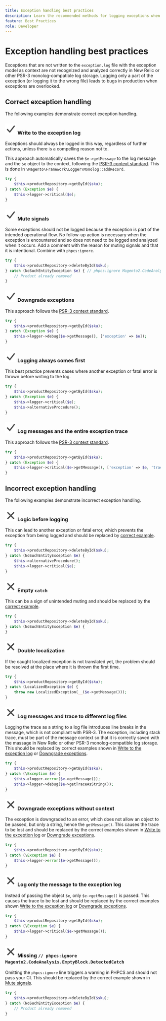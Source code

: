 ```yaml
---
title: Exception handling best practices
description: Learn the recommended methods for logging exceptions when developing Adobe Commerce projects.
feature: Best Practices
role: Developer
---
```


# Exception handling best practices

Exceptions that are not written to the `exception.log` file with the exception model as context are not recognized and analyzed correctly in New Relic or other PSR-3 monolog-compatible log storage. Logging only a part of the exception (or logging it to the wrong file) leads to bugs in production when exceptions are overlooked.

## Correct exception handling

The following examples demonstrate correct exception handling.

### ![correct](../../../assets/yes.svg) Write to the exception log

Exceptions should always be logged in this way, regardless of further actions, unless there is a compelling reason not to.

This approach automatically saves the `$e->getMessage` to the log message and the `$e` object to the context, following the [PSR-3 context standard](https://www.php-fig.org/psr/psr-3/#13-context). This is done in `\Magento\Framework\Logger\Monolog::addRecord`.

```php
try {
    $this->productRepository->getById($sku);
} catch (Exception $e) {
    $this->logger->critical($e);
}
```

### ![correct](../../../assets/yes.svg) Mute signals

Some exceptions should not be logged because the exception is part of the intended operational flow. No follow-up action is necessary when the exception is encountered and so does not need to be logged and analyzed when it occurs. Add a comment with the reason for muting signals and that it is intentional. Combine with `phpcs:ignore`.

```php
try {
    $this->productRepository->deleteById($sku);
} catch (NoSuchEntityException $e) { // phpcs:ignore Magento2.CodeAnalysis.EmptyBlock.DetectedCatch
    // Product already removed
}
```

### ![correct](../../../assets/yes.svg) Downgrade exceptions

This approach follows the [PSR-3 context standard](https://www.php-fig.org/psr/psr-3/#13-context).

```php
try {
    $this->productRepository->getById($sku);
} catch (Exception $e) {
    $this->logger->debug($e->getMessage(), ['exception' => $e]);
}
```

### ![correct](../../../assets/yes.svg) Logging always comes first

This best practice prevents cases where another exception or fatal error is thrown before writing to the log.

```php
try {
    $this->productRepository->getById($sku);
} catch (Exception $e) {
    $this->logger->critical($e);
    $this->alternativeProcedure();
}
```

### ![correct](../../../assets/yes.svg) Log messages and the entire exception trace

This approach follows the [PSR-3 context standard](https://www.php-fig.org/psr/psr-3/#13-context).

```php
try {
    $this->productRepository->getById($sku);
} catch (Exception $e) {
    $this->logger->critical($e->getMessage(), ['exception' => $e, 'trace' => $e->getTrace()]);
}
```

## Incorrect exception handling

The following examples demonstrate incorrect exception handling.

### ![incorrect](../../../assets/no.svg) Logic before logging

This can lead to another exception or fatal error, which prevents the exception from being logged and should be replaced by [correct example](#correct-logging-always-comes-first).

```php
try {
    $this->productRepository->deleteById($sku);
} catch (NoSuchEntityException $e) {
    $this->alternativeProcedure();
    $this->logger->critical($e);
}
```

### ![incorrect](../../../assets/no.svg) Empty `catch`

This can be a sign of unintended muting and should be replaced by the [correct example](#correct-mute-signals).

```php
try {
    $this->productRepository->deleteById($sku);
} catch (NoSuchEntityException $e) {
}
```

### ![incorrect](../../../assets/no.svg) Double localization

If the caught localized exception is not translated yet, the problem should be resolved at the place where it is thrown the first time.

```php
try {
    $this->productRepository->getById($sku);
} catch (LocalizedException $e) {
    throw new LocalizedException(__($e->getMessage()));
}
```

### ![incorrect](../../../assets/no.svg) Log messages and trace to different log files

Logging the trace as a string to a log file introduces line breaks in the message, which is not compliant with PSR-3. The exception, including stack trace, must be part of the message context so that it is correctly saved with the massage in New Relic or other PSR-3 monolog-compatible log storage. This should be replaced by correct examples shown in [Write to the exception log](#correct-write-to-the-exception-log) or [Downgrade exceptions](#correct-downgrade-exceptions).

```php
try {
    $this->productRepository->getById($sku);
} catch (\Exception $e) {
    $this->logger->error($e->getMessage());
    $this->logger->debug($e->getTraceAsString());
}
```

### ![incorrect](../../../assets/no.svg) Downgrade exceptions without context

The exception is downgraded to an error, which does not allow an object to be passed, but only a string, hence the `getMessage()`. This causes the trace to be lost and should be replaced by the correct examples shown in [Write to the exception log](#correct-write-to-the-exception-log) or [Downgrade exceptions](#correct-downgrade-exceptions).

```php
try {
    $this->productRepository->getById($sku);
} catch (\Exception $e) {
    $this->logger->error($e->getMessage());
}
```

### ![incorrect](../../../assets/no.svg) Log only the message to the exception log

Instead of passing the object `$e`, only `$e->getMessage()` is passed. This causes the trace to be lost and should be replaced by the correct examples shown [Write to the exception log](#correct-write-to-the-exception-log) or [Downgrade exceptions](#correct-downgrade-exceptions).

```php
try {
    $this->productRepository->getById($sku);
} catch (\Exception $e) {
    $this->logger->critical($e->getMessage());
}
```

### ![incorrect](../../../assets/no.svg) Missing `// phpcs:ignore Magento2.CodeAnalysis.EmptyBlock.DetectedCatch`

Omitting the `phpcs:ignore` line triggers a warning in PHPCS and should not pass your CI. This should be replaced by the correct example shown in [Mute signals](#correct-mute-signals).

```php
try {
    $this->productRepository->deleteById($sku);
} catch (NoSuchEntityException $e) {
    // Product already removed
}
```
